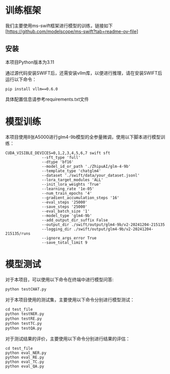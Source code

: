 # 训练框架

我们主要使用ms-swift框架进行模型的训练，链接如下[https://github.com/modelscope/ms-swift?tab=readme-ov-file]

## 安装

本项目Python版本为3.11

通过源代码安装SWIFT后，还需安装vllm库，以便进行推理，请在安装SWIFT后运行以下命令：

```
pip install vllm==0.6.0
```

具体配置信息请参考requirements.txt文件



# 模型训练

本项目使用8张A5000进行glm4-9b模型的全参量微调，使用以下脚本进行模型训练：

```
CUDA_VISIBLE_DEVICES=0,1,2,3,4,5,6,7 swift sft 
				--sft_type 'full' 
                --dtype 'bf16' 
                --model_id_or_path './ZhipuAI/glm-4-9b' 
                --template_type 'chatglm4' 
                --dataset './swift/data/your_dataset.jsonl' 
                --lora_target_modules 'ALL' 
                --init_lora_weights 'True' 
                --learning_rate '1e-05' 
                --num_train_epochs '4' 
                --gradient_accumulation_steps '16' 
                --eval_steps '25000' 
                --save_steps '25000' 
                --eval_batch_size '1' 
                --model_type 'glm4-9b'  
                --add_output_dir_suffix False 
                --output_dir ./swift/output/glm4-9b/v2-20241204-215135
                --logging_dir ./swift/output/glm4-9b/v2-20241204-215135/runs 
                --ignore_args_error True
                --save_total_limit 9
```



# 模型测试

对于本项目，可以使用以下命令在终端中进行模型问答:
```python 
python testCHAT.py
```

对于本项目使用的测试集，主要使用以下命令分别进行模型测试：

```python
cd test_file
python testNER.py
python testRE.py
python testTC.py
python testQA.py
```

对于测试结果的评价，主要使用以下命令分别进行结果的评估：

```
cd test_file
python eval_NER.py
python eval_RE.py
python eval_TC.py
python eval_QA.py
```

